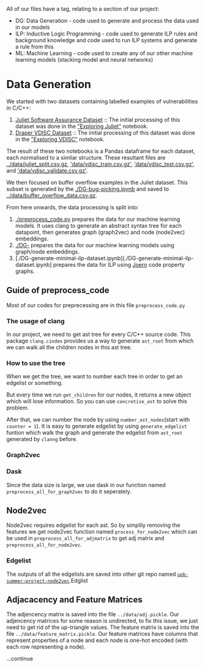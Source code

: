 All of our files have a tag, relating to a section of our project:

  - DG: Data Generation - code used to generate and process the data used in our models
  - ILP: Inductive Logic Programming - code used to generate ILP rules and background knowledge and code used to run ILP systems and generate a rule from this
  - ML: Machine Learning - code used to create any of our other machine learning models (stacking model and neural networks)

# Data Generation

We started with two datasets containing labelled examples of vulnerabilities in C/C++:
  1. [Juliet Software Assurance Dataset](https://samate.nist.gov/SARD/testsuite.php) :: The initial processing of this dataset was done in the ["Exploring Juliet"](./DG-exploring-juliet.ipynb) notebook.
  2. [Draper VDISC Dataset](https://osf.io/d45bw/) :: The initial processing of this dataset was done in the ["Exploring VDISC"](./DG-exploring-vdisc.ipynb) notebook.
  
The result of these two notebooks is a Pandas dataframe for each dataset, each normalised to a simliar structure. These resultant files are [../data/juliet_split.csv.gz](../data/juliet_split.csv.gz), ['data/vdisc_train.csv.gz'](data/vdisc_train.csv.gz), ['data/vdisc_test.csv.gz'](data/vdisc_test.csv.gz), and ['data/vdisc_validate.csv.gz'](data/vdisc_validate.csv.gz).

We then focused on buffer overflow examples in the Juliet dataset. This subset is generated by the [./DG-bug-picking.ipynb](./DG-bug-picking.ipynb) and saved to [../data/buffer_overflow_data.csv.gz](../data/buffer_overflow_data.csv.gz).

From here onwards, the data processing is split into:
  1. [./preprocess_code.py](./preprocess_code.py) prepares the data for our machine learning models. It uses clang to generate an abstract syntax tree for each datapoint, then generates graph (graph2vec) and node (node2vec) embeddings.
  2. [./DG-](./preprocess_code.py) prepares the data for our machine learning models using graph/node embeddings.
  2. [./DG-generate-minimal-ilp-dataset.ipynb](./DG-generate-minimal-ilp-dataset.ipynb] prepares the data for ILP using [Joern](https://joern.io/) code property graphs.


## Guide of preprocess_code
Most of our codes for preprecessing are in this file `preprocess_code.py`


### The usage of clang
In our project, we need to get ast tree for every C/C++ source code. This package `clang.cindex` provides us a way to generate `ast_root` from which we can walk all the children nodes in this ast tree.

### How to use the tree
When we get the tree, we want to number each tree in order to get an edgelist or something. 

But every time we run `get_children` for our nodes, it returns a new object which will lose information. So you can use `concretise_ast` to solve this problem. 

After that, we can number the node by using `number_ast_nodes`(start with `counter = 1`). It is easy to generate edgelist by using `generate_edgelist` funtion which walk the graph and generate the edgelist from `ast_root` generated by `clanng` before.

### Graph2vec

### Dask
Since the data size is large, we use dask in our function named `preprocess_all_for_graph2vec` to do it seperately.

## Node2vec
Node2vec requires edgelist for each ast. So by simplily removing the features we get node2vec function named `process_for_node2vec` which can be used in `preprocess_all_for_adjmatrix` to get adj matrix and `preprocess_all_for_node2vec`.

### Edgelist
The outputs of all the edgelists are saved into other git repo named [`uob-summer-project-node2vec`](https://github.com/xihajun/uob-summer-project-node2vec).Edglist

## Adjacacency and Feature Matrices
The adjencency matrix is saved into the file `../data/adj.pickle`.
Our adjencency matrices for some reason is undirected, to fix this issue, we just need to get rid of the up-triangle values.
The feature matrix is saved into the file `../data/feature_matrix.pickle`.
Our feature matrices have columns that represent properties of a node and each node is one-hot encoded (with each row representing a node).


...continue

